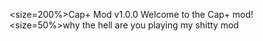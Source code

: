<size=200%>Cap+ Mod v1.0.0</size>
Welcome to the Cap+ mod!
<size=50%>why the hell are you playing my shitty mod</size>
